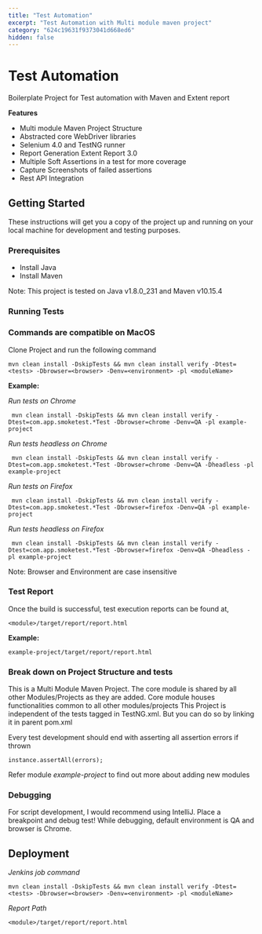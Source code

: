 ```yaml
---
title: "Test Automation"
excerpt: "Test Automation with Multi module maven project"
category: "624c19631f9373041d668ed6"
hidden: false
---
```


# Test Automation 

Boilerplate Project for Test automation with Maven and Extent report

**Features**
 - Multi module Maven Project Structure
 - Abstracted core WebDriver libraries
 - Selenium 4.0 and TestNG runner
 - Report Generation Extent Report 3.0
 - Multiple Soft Assertions in a test for more coverage
 - Capture Screenshots of failed assertions
 - Rest API Integration


## Getting Started

These instructions will get you a copy of the project up and running on your local machine for development and testing purposes.

### Prerequisites

 - Install Java
 - Install Maven

 Note: This project is tested on Java v1.8.0_231 and Maven v10.15.4

### Running Tests

### Commands are compatible on MacOS

Clone Project and run the following command

```
mvn clean install -DskipTests && mvn clean install verify -Dtest=<tests> -Dbrowser=<browser> -Denv=<environment> -pl <moduleName>
```
**Example:**

*Run tests on Chrome*
```
 mvn clean install -DskipTests && mvn clean install verify -Dtest=com.app.smoketest.*Test -Dbrowser=chrome -Denv=QA -pl example-project
```
*Run tests headless on Chrome*
```
 mvn clean install -DskipTests && mvn clean install verify -Dtest=com.app.smoketest.*Test -Dbrowser=chrome -Denv=QA -Dheadless -pl example-project
```
*Run tests on Firefox*
```
 mvn clean install -DskipTests && mvn clean install verify -Dtest=com.app.smoketest.*Test -Dbrowser=firefox -Denv=QA -pl example-project
```
*Run tests headless on Firefox*
```
 mvn clean install -DskipTests && mvn clean install verify -Dtest=com.app.smoketest.*Test -Dbrowser=firefox -Denv=QA -Dheadless -pl example-project
```
Note:  Browser and Environment are case insensitive

### Test Report
Once the build is successful, test execution reports can be found at,
```
<module>/target/report/report.html
```
 **Example:**
 ```
example-project/target/report/report.html
```

### Break down on Project Structure and tests

This is a Multi Module Maven Project. The core module is shared by all other Modules/Projects as they are added.
Core module houses functionalities common to all other modules/projects
This Project is independent of the tests tagged in TestNG.xml. But you can do so by linking it in parent pom.xml

Every test development should end with asserting all assertion errors if thrown
```
instance.assertAll(errors);
```
Refer module *example-project* to find out more about adding new modules

### Debugging
For script development, I would recommend using IntelliJ.
Place a breakpoint and debug test!
While debugging, default environment is QA and browser is Chrome.

## Deployment

*Jenkins job command*
```
mvn clean install -DskipTests && mvn clean install verify -Dtest=<tests> -Dbrowser=<browser> -Denv=<environment> -pl <moduleName>
```
*Report Path*
```
<module>/target/report/report.html
```
